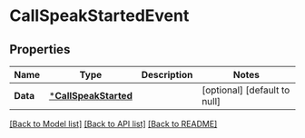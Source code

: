 # CallSpeakStartedEvent

## Properties
Name | Type | Description | Notes
------------ | ------------- | ------------- | -------------
**Data** | [***CallSpeakStarted**](CallSpeakStarted.md) |  | [optional] [default to null]

[[Back to Model list]](../README.md#documentation-for-models) [[Back to API list]](../README.md#documentation-for-api-endpoints) [[Back to README]](../README.md)

